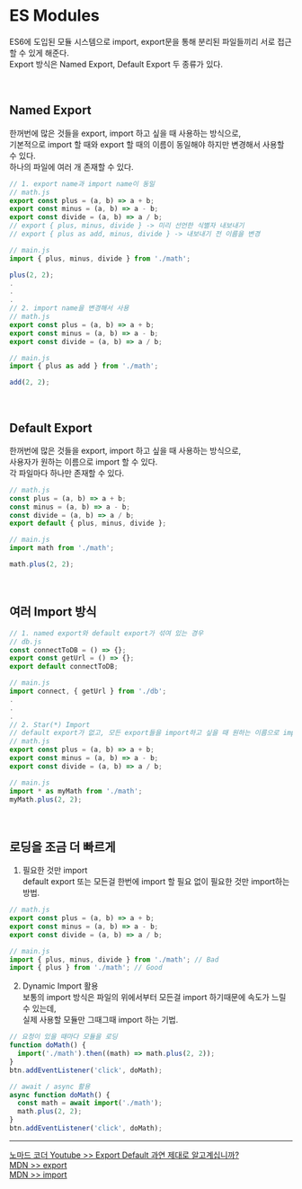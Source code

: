 # ES Modules

ES6에 도입된 모듈 시스템으로 import, export문을 통해 분리된 파일들끼리 서로 접근할 수 있게 해준다.  
Export 방식은 Named Export, Default Export 두 종류가 있다.

<br />

## **Named Export**

한꺼번에 많은 것들을 export, import 하고 싶을 때 사용하는 방식으로,  
기본적으로 import 할 때와 export 할 때의 이름이 동일해야 하지만 변경해서 사용할 수 있다.  
하나의 파일에 여러 개 존재할 수 있다.

```js
// 1. export name과 import name이 동일
// math.js
export const plus = (a, b) => a + b;
export const minus = (a, b) => a - b;
export const divide = (a, b) => a / b;
// export { plus, minus, divide } -> 미리 선언한 식별자 내보내기
// export { plus as add, minus, divide } -> 내보내기 전 이름을 변경

// main.js
import { plus, minus, divide } from './math';

plus(2, 2);
.
.
.
// 2. import name을 변경해서 사용
// math.js
export const plus = (a, b) => a + b;
export const minus = (a, b) => a - b;
export const divide = (a, b) => a / b;

// main.js
import { plus as add } from './math';

add(2, 2);
```

<br />

## **Default Export**

한꺼번에 많은 것들을 export, import 하고 싶을 때 사용하는 방식으로,  
사용자가 원하는 이름으로 import 할 수 있다.  
각 파일마다 하나만 존재할 수 있다.

```js
// math.js
const plus = (a, b) => a + b;
const minus = (a, b) => a - b;
const divide = (a, b) => a / b;
export default { plus, minus, divide };

// main.js
import math from './math';

math.plus(2, 2);
```

<br />

## **여러 Import 방식**

```js
// 1. named export와 default export가 섞여 있는 경우
// db.js
const connectToDB = () => {};
export const getUrl = () => {};
export default connectToDB;

// main.js
import connect, { getUrl } from './db';
.
.
.
// 2. Star(*) Import
// default export가 없고, 모든 export들을 import하고 싶을 때 원하는 이름으로 import 가능.
// math.js
export const plus = (a, b) => a + b;
export const minus = (a, b) => a - b;
export const divide = (a, b) => a / b;

// main.js
import * as myMath from './math';
myMath.plus(2, 2);
```

<br />

## **로딩을 조금 더 빠르게**

1. 필요한 것만 import  
   default export 또는 모든걸 한번에 import 할 필요 없이 필요한 것만 import하는 방법.

```js
// math.js
export const plus = (a, b) => a + b;
export const minus = (a, b) => a - b;
export const divide = (a, b) => a / b;

// main.js
import { plus, minus, divide } from './math'; // Bad
import { plus } from './math'; // Good
```

2. Dynamic Import 활용  
   보통의 import 방식은 파일의 위에서부터 모든걸 import 하기때문에 속도가 느릴 수 있는데,  
   실제 사용할 모듈만 그때그때 import 하는 기법.

```js
// 요청이 있을 때마다 모듈을 로딩
function doMath() {
  import('./math').then((math) => math.plus(2, 2));
}
btn.addEventListener('click', doMath);

// await / async 활용
async function doMath() {
  const math = await import('./math');
  math.plus(2, 2);
}
btn.addEventListener('click', doMath);
```

---

[노마드 코더 Youtube >> Export Default 과연 제대로 알고계십니까?](https://www.youtube.com/watch?v=WUirHxOBXL4)  
[MDN >> export](https://developer.mozilla.org/ko/docs/Web/JavaScript/Reference/Statements/export)  
[MDN >> import](https://developer.mozilla.org/ko/docs/Web/JavaScript/Reference/Statements/import)
